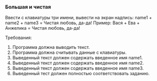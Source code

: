 
### Большая и чистая

Ввести с клавиатуры три имени, вывести на экран надпись:
name1 + name2 + name3 = Чистая любовь, да-да!
Пример: Вася + Ева + Анжелика = Чистая любовь, да-да!


Требования:
1.	Программа должна выводить текст.
2.	Программа должна считывать данные с клавиатуры.
3.	Выведенный текст должен содержать введенное имя name1.
4.	Выведенный текст должен содержать введенное имя name2.
5.	Выведенный текст должен содержать введенное имя name3.
6.	Выведенный тест должен полностью соответствовать заданию.


